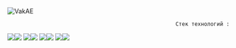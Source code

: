 ## 


![VakAE](https://github.com/user-attachments/assets/f3ea2d17-8727-4feb-bc15-e4a9fc8ed0d2)



                                                         Стек технологий :

<img src="https://img.shields.io/badge/Java-black?style=for-the-badge&logo=coffeescript&logoColor=white"/><img src="https://img.shields.io/badge/spring-black?style=for-the-badge&logo=spring&logoColor=white"/>
<img src="https://img.shields.io/badge/hibernate-black?style=for-the-badge&logo=hibernate&logoColor=white"/><img src="https://img.shields.io/badge/mysql-black?style=for-the-badge&logo=mysql&logoColor=white"/>
<img src="https://img.shields.io/badge/postgresql-black?style=for-the-badge&logo=postgresql&logoColor=white"/><img src="https://img.shields.io/badge/apachemaven-black?style=for-the-badge&logo=apachemaven&logoColor=white"/>
<img src="https://img.shields.io/badge/apachetomcat-black?style=for-the-badge&logo=apachetomcat&logoColor=white"/><img src="https://img.shields.io/badge/oracle-black?style=for-the-badge&logo=oracle&logoColor=white"/>
